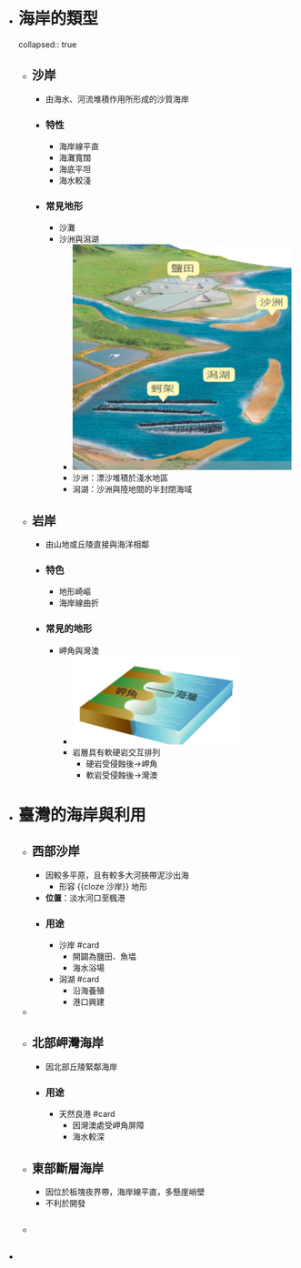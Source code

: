 - # 海岸的類型
  collapsed:: true
	- ## 沙岸
		- 由海水、河流堆積作用所形成的沙質海岸
		- ### 特性
			- 海岸線平直
			- 海灘寬闊
			- 海底平坦
			- 海水較淺
		- ### 常見地形
			- 沙灘
			- 沙洲與潟湖
				- ![image.png](../assets/image_1657010166119_0.png)
				- 沙洲：漂沙堆積於淺水地區
				- 潟湖：沙洲與陸地間的半封閉海域
	- ## 岩岸
		- 由山地或丘陵直接與海洋相鄰
		- ### 特色
			- 地形崎嶇
			- 海岸線曲折
		- ### 常見的地形
			- 岬角與灣澳
				- ![image.png](../assets/image_1657010418966_0.png)
				- 岩層具有軟硬岩交互排列
					- 硬岩受侵蝕後->岬角
					- 軟岩受侵蝕後->灣澳
- # 臺灣的海岸與利用
	- ## 西部沙岸
		- 因較多平原，且有較多大河挾帶泥沙出海
			- 形容 {{cloze 沙岸}} 地形
		- **位置**：淡水河口至楓港
		- ### 用途
			- 沙岸 #card
				- 開闢為鹽田、魚塭
				- 海水浴場
			- 潟湖 #card
				- 沿海養殖
				- 港口興建
	-
	- ## 北部岬灣海岸
		- 因北部丘陵緊鄰海岸
		- ### 用途
			- 天然良港 #card
				- 因灣澳處受岬角屏障
				- 海水較深
	- ## 東部斷層海岸
		- 因位於板塊夜界帶，海岸線平直，多懸崖峭壁
		- 不利於開發
	- ##
-